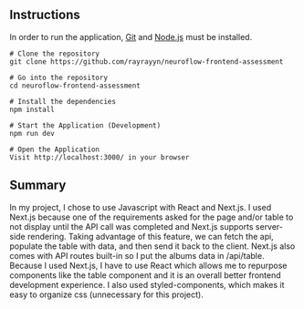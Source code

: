 ## Instructions

In order to run the application, [Git](https://git-scm.com/) and [Node.js](https://nodejs.org/en/download/) must be installed.

```
# Clone the repository
git clone https://github.com/rayrayyn/neuroflow-frontend-assessment

# Go into the repository
cd neuroflow-frontend-assessment

# Install the dependencies
npm install

# Start the Application (Development)
npm run dev

# Open the Application
Visit http://localhost:3000/ in your browser
```

## Summary

In my project, I chose to use Javascript with React and Next.js. I used Next.js because one of the requirements asked for the page and/or table to not display until the API call was completed and Next.js supports server-side rendering. Taking advantage of this feature, we can fetch the api, populate the table with data, and then send it back to the client. Next.js also comes with API routes built-in so I put the albums data in /api/table. Because I used Next.js, I have to use React which allows me to repurpose components like the table component and it is an overall better frontend development experience. I also used styled-components, which makes it easy to organize css (unnecessary for this project).
